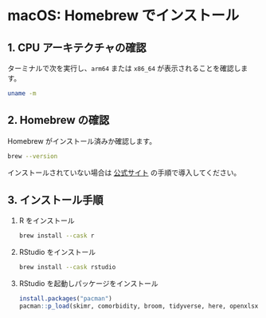 # macOS: Homebrew でインストール

## 1. CPU アーキテクチャの確認
ターミナルで次を実行し、`arm64` または `x86_64` が表示されることを確認します。
```bash
uname -m
```

## 2. Homebrew の確認
Homebrew がインストール済みか確認します。
```bash
brew --version
```
インストールされていない場合は [公式サイト](https://brew.sh/) の手順で導入してください。

## 3. インストール手順
1. R をインストール
   ```bash
   brew install --cask r
   ```
2. RStudio をインストール
   ```bash
   brew install --cask rstudio
   ```
3. RStudio を起動しパッケージをインストール
   ```r
   install.packages("pacman")
   pacman::p_load(skimr, comorbidity, broom, tidyverse, here, openxlsx, tableone)
   ```
